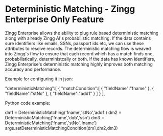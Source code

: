 # Deterministic Matching - Zingg Enterprise Only Feature

Zingg Enterprise allows the ability to plug rule based deterministic matching along with already Zingg AI's probabilistic matching. If the data contains sure identifiers like emails, SSNs, passport ids etc, we can use these attributes to resolve records. The deterministic matching flow is weaved into Zingg's flow to ensure that each record which has a match finds one, probabilistically, deterministcally or both. If the data has known identifiers, Zingg Enterprise's deterministic matching highly improves both matching accuracy and performance.

Example for configuring it in json:

"deterministicMatching":[
	{
		"matchCondition":[
			{
				"fieldName":"fname"
			},
			{
				"fieldName":"stNo"
			},
			{
				"fieldName":"add1"
			}
		]
	}
],


Python code example:

dm1 = DeterministicMatching('fname','stNo','add1')
dm2 = DeterministicMatching('fname','dob','ssn')
dm3 = DeterministicMatching('fname','stNo','lname')
args.setDeterministicMatchingCondition(dm1,dm2,dm3)

